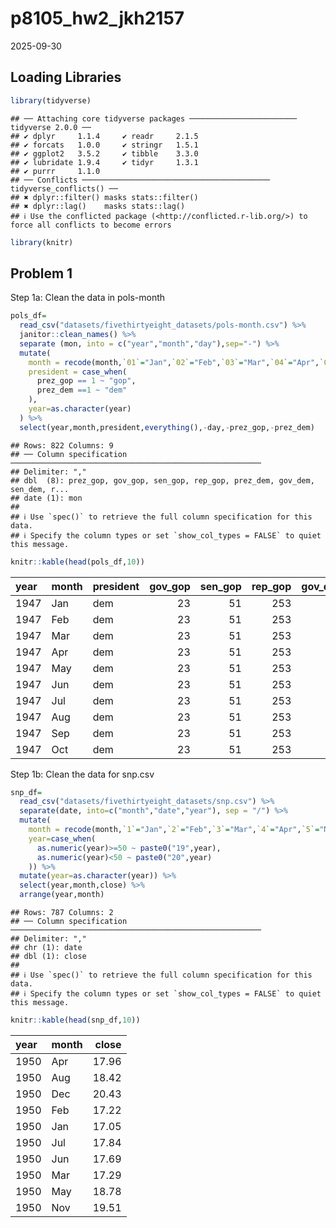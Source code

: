 p8105_hw2_jkh2157
================
2025-09-30

## Loading Libraries

``` r
library(tidyverse)
```

    ## ── Attaching core tidyverse packages ──────────────────────── tidyverse 2.0.0 ──
    ## ✔ dplyr     1.1.4     ✔ readr     2.1.5
    ## ✔ forcats   1.0.0     ✔ stringr   1.5.1
    ## ✔ ggplot2   3.5.2     ✔ tibble    3.3.0
    ## ✔ lubridate 1.9.4     ✔ tidyr     1.3.1
    ## ✔ purrr     1.1.0     
    ## ── Conflicts ────────────────────────────────────────── tidyverse_conflicts() ──
    ## ✖ dplyr::filter() masks stats::filter()
    ## ✖ dplyr::lag()    masks stats::lag()
    ## ℹ Use the conflicted package (<http://conflicted.r-lib.org/>) to force all conflicts to become errors

``` r
library(knitr)
```

## Problem 1

Step 1a: Clean the data in pols-month

``` r
pols_df=
  read_csv("datasets/fivethirtyeight_datasets/pols-month.csv") %>% 
  janitor::clean_names() %>% 
  separate (mon, into = c("year","month","day"),sep="-") %>% 
  mutate(
    month = recode(month,`01`="Jan",`02`="Feb",`03`="Mar",`04`="Apr",`05`="May",`06`="Jun",`07`="Jul",`08`="Aug",`09`="Sep",`10`="Oct",`11`="Nov",`12`="Dec"),
    president = case_when(
      prez_gop == 1 ~ "gop",
      prez_dem ==1 ~ "dem"
    ),
    year=as.character(year)
  ) %>% 
  select(year,month,president,everything(),-day,-prez_gop,-prez_dem)
```

    ## Rows: 822 Columns: 9
    ## ── Column specification ────────────────────────────────────────────────────────
    ## Delimiter: ","
    ## dbl  (8): prez_gop, gov_gop, sen_gop, rep_gop, prez_dem, gov_dem, sen_dem, r...
    ## date (1): mon
    ## 
    ## ℹ Use `spec()` to retrieve the full column specification for this data.
    ## ℹ Specify the column types or set `show_col_types = FALSE` to quiet this message.

``` r
knitr::kable(head(pols_df,10))
```

| year | month | president | gov_gop | sen_gop | rep_gop | gov_dem | sen_dem | rep_dem |
|:-----|:------|:----------|--------:|--------:|--------:|--------:|--------:|--------:|
| 1947 | Jan   | dem       |      23 |      51 |     253 |      23 |      45 |     198 |
| 1947 | Feb   | dem       |      23 |      51 |     253 |      23 |      45 |     198 |
| 1947 | Mar   | dem       |      23 |      51 |     253 |      23 |      45 |     198 |
| 1947 | Apr   | dem       |      23 |      51 |     253 |      23 |      45 |     198 |
| 1947 | May   | dem       |      23 |      51 |     253 |      23 |      45 |     198 |
| 1947 | Jun   | dem       |      23 |      51 |     253 |      23 |      45 |     198 |
| 1947 | Jul   | dem       |      23 |      51 |     253 |      23 |      45 |     198 |
| 1947 | Aug   | dem       |      23 |      51 |     253 |      23 |      45 |     198 |
| 1947 | Sep   | dem       |      23 |      51 |     253 |      23 |      45 |     198 |
| 1947 | Oct   | dem       |      23 |      51 |     253 |      23 |      45 |     198 |

Step 1b: Clean the data for snp.csv

``` r
snp_df=
  read_csv("datasets/fivethirtyeight_datasets/snp.csv") %>% 
  separate(date, into=c("month","date","year"), sep = "/") %>% 
  mutate(
    month = recode(month,`1`="Jan",`2`="Feb",`3`="Mar",`4`="Apr",`5`="May",`6`="Jun",`7`="Jul",`8`="Aug",`9`="Sep",`10`="Oct",`11`="Nov",`12`="Dec"),
    year=case_when(
      as.numeric(year)>=50 ~ paste0("19",year),
      as.numeric(year)<50 ~ paste0("20",year)
    )) %>% 
  mutate(year=as.character(year)) %>% 
  select(year,month,close) %>% 
  arrange(year,month)
```

    ## Rows: 787 Columns: 2
    ## ── Column specification ────────────────────────────────────────────────────────
    ## Delimiter: ","
    ## chr (1): date
    ## dbl (1): close
    ## 
    ## ℹ Use `spec()` to retrieve the full column specification for this data.
    ## ℹ Specify the column types or set `show_col_types = FALSE` to quiet this message.

``` r
knitr::kable(head(snp_df,10))
```

| year | month | close |
|:-----|:------|------:|
| 1950 | Apr   | 17.96 |
| 1950 | Aug   | 18.42 |
| 1950 | Dec   | 20.43 |
| 1950 | Feb   | 17.22 |
| 1950 | Jan   | 17.05 |
| 1950 | Jul   | 17.84 |
| 1950 | Jun   | 17.69 |
| 1950 | Mar   | 17.29 |
| 1950 | May   | 18.78 |
| 1950 | Nov   | 19.51 |
